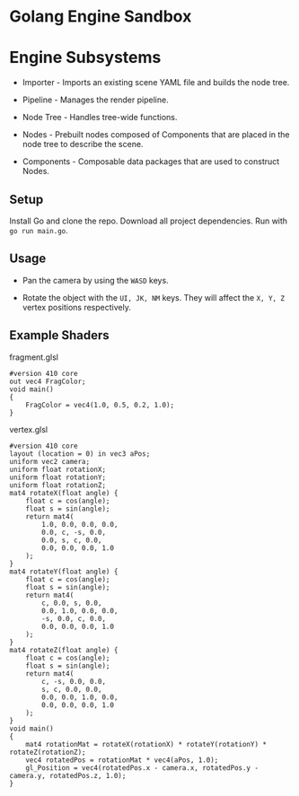 # Golang Engine Sandbox

# Engine Subsystems

* Importer - Imports an existing scene YAML file and builds the node tree.

* Pipeline - Manages the render pipeline.

* Node Tree - Handles tree-wide functions.

* Nodes - Prebuilt nodes composed of Components that are placed in the node tree to describe the scene.

* Components - Composable data packages that are used to construct Nodes.

## Setup

Install Go and clone the repo. Download all project dependencies. Run with `go run main.go`.

## Usage

* Pan the camera by using the `WASD` keys.

* Rotate the object with the `UI, JK, NM` keys. They will affect the `X, Y, Z` vertex positions respectively.

## Example Shaders
fragment.glsl
```
#version 410 core
out vec4 FragColor;
void main()
{
	FragColor = vec4(1.0, 0.5, 0.2, 1.0);
}
```

vertex.glsl
```
#version 410 core
layout (location = 0) in vec3 aPos;
uniform vec2 camera;
uniform float rotationX;
uniform float rotationY;
uniform float rotationZ;
mat4 rotateX(float angle) {
    float c = cos(angle);
    float s = sin(angle);
    return mat4(
        1.0, 0.0, 0.0, 0.0,
        0.0, c, -s, 0.0,
        0.0, s, c, 0.0,
        0.0, 0.0, 0.0, 1.0
    );
}
mat4 rotateY(float angle) {
    float c = cos(angle);
    float s = sin(angle);
    return mat4(
        c, 0.0, s, 0.0,
        0.0, 1.0, 0.0, 0.0,
        -s, 0.0, c, 0.0,
        0.0, 0.0, 0.0, 1.0
    );
}
mat4 rotateZ(float angle) {
    float c = cos(angle);
    float s = sin(angle);
    return mat4(
        c, -s, 0.0, 0.0,
        s, c, 0.0, 0.0,
        0.0, 0.0, 1.0, 0.0,
        0.0, 0.0, 0.0, 1.0
    );
}
void main()
{
    mat4 rotationMat = rotateX(rotationX) * rotateY(rotationY) * rotateZ(rotationZ);
    vec4 rotatedPos = rotationMat * vec4(aPos, 1.0);
    gl_Position = vec4(rotatedPos.x - camera.x, rotatedPos.y - camera.y, rotatedPos.z, 1.0);
}
```